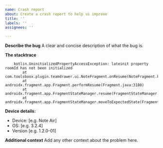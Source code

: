 ```yaml
---
name: Crash report
about: Create a crash report to help us improve
title: ''
labels: ''
assignees: ''

---
```


**Describe the bug**
A clear and concise description of what the bug is.

**The stacktrace**
```
    kotlin.UninitializedPropertyAccessException: lateinit property roomId has not been initialized
        at com.toolsboox.plugin.teamdrawer.ui.NoteFragment.onResume(NoteFragment.kt:126)
        at androidx.fragment.app.Fragment.performResume(Fragment.java:3180)
        at androidx.fragment.app.FragmentStateManager.resume(FragmentStateManager.java:606)
        at androidx.fragment.app.FragmentStateManager.moveToExpectedState(FragmentStateManager.java:285)
```

**Device details:**
 - Device: [e.g. Note Air]
 - OS: [e.g. 3.2.4]
 - Version [e.g. 1.2.0-01]

**Additional context**
Add any other context about the problem here.

